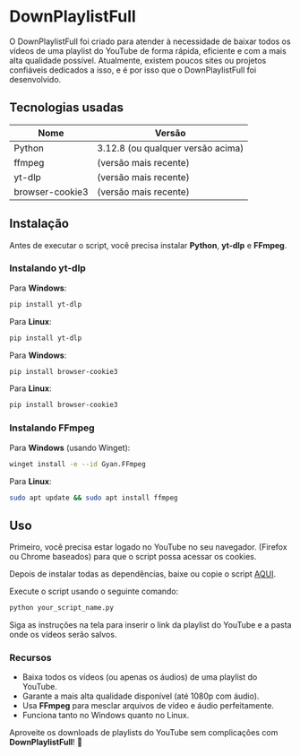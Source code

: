 # DownPlaylistFull

O DownPlaylistFull foi criado para atender à necessidade de baixar todos os vídeos de uma playlist do YouTube de forma rápida, eficiente e com a mais alta qualidade possível. Atualmente, existem poucos sites ou projetos confiáveis ​​dedicados a isso, e é por isso que o DownPlaylistFull foi desenvolvido.

## Tecnologias usadas

| Nome | Versão |
|---------|---------|
| Python | 3.12.8 (ou qualquer versão acima) |
| ffmpeg | (versão mais recente) |
| yt-dlp | (versão mais recente) |
| browser-cookie3 | (versão mais recente) |
## Instalação

Antes de executar o script, você precisa instalar **Python**, **yt-dlp** e **FFmpeg**.

### Instalando yt-dlp

Para **Windows**:

```sh
pip install yt-dlp

```

Para **Linux**:

```sh
pip install yt-dlp

```
Para **Windows**:

```sh
pip install browser-cookie3

```

Para **Linux**:

```sh
pip install browser-cookie3

```
### Instalando FFmpeg

Para **Windows** (usando Winget):

```sh
winget install -e --id Gyan.FFmpeg

```

Para **Linux**:

```sh
sudo apt update && sudo apt install ffmpeg

```

## Uso

Primeiro, você precisa estar logado no YouTube no seu navegador. (Firefox ou Chrome baseados) para que o script possa acessar os cookies.

Depois de instalar todas as dependências, baixe ou copie o script [AQUI](https://github.com/DaviJoseMach/DownPlaylistFull/blob/main/down_playlist.py).

Execute o script usando o seguinte comando:

```sh
python your_script_name.py

```

Siga as instruções na tela para inserir o link da playlist do YouTube e a pasta onde os vídeos serão salvos.

### Recursos

- Baixa todos os vídeos (ou apenas os áudios) de uma playlist do YouTube.
- Garante a mais alta qualidade disponível (até 1080p com áudio).
- Usa **FFmpeg** para mesclar arquivos de vídeo e áudio perfeitamente.
- Funciona tanto no Windows quanto no Linux.

Aproveite os downloads de playlists do YouTube sem complicações com **DownPlaylistFull**! 🚀
